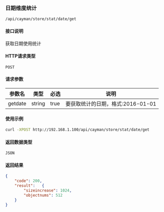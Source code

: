 ### 日期维度统计

`/api/cayman/store/stat/date/get`

#### 接口说明
获取日期使用统计

#### HTTP请求类型
`POST`

#### 请求参数
|参数名|类型|必选|说明|
|--|--|--|--|
|getdate|string|true|要获取统计的日期，格式:2016-01-01|

#### 使用示例
```sh
curl -XPOST http://192.168.1.100/api/cayman/store/stat/date/get
```

#### 返回数据类型
`JSON`

#### 返回结果
```json
{
	"code":	200,
	"result":	{
		"sizeincrease":	1024,
		"objectnums": 512
	}
}
```